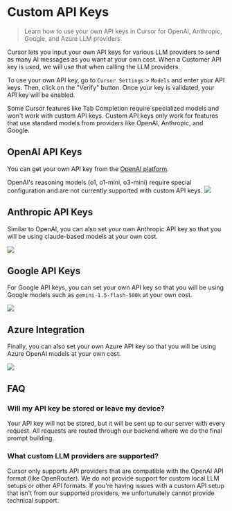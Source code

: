# Custom API Keys

> Learn how to use your own API keys in Cursor for OpenAI, Anthropic, Google, and Azure LLM providers

Cursor lets you input your own API keys for various LLM providers to send as many AI messages as you want at your own cost. When a Customer API key is used, we will use that when calling the LLM providers.

To use your own API key, go to `Cursor Settings` > `Models` and enter your API keys. Then, click on the "Verify" button. Once your key is validated, your API key will be enabled.

<Warning>
  Some Cursor features like Tab Completion
  require specialized models and won't work with custom API keys. Custom API
  keys only work for features that use standard models from providers like
  OpenAI, Anthropic, and Google.
</Warning>

## OpenAI API Keys

You can get your own API key from the [OpenAI platform](https://platform.openai.com/account/api-keys).

<Warning>
  OpenAI's reasoning models (o1, o1-mini, o3-mini) require special configuration and are not currently supported with custom API keys.
</Warning>

<Frame>
  <img src="https://mintlify.s3.us-west-1.amazonaws.com/cursor/images/misc/openai-api.png" />
</Frame>

## Anthropic API Keys

Similar to OpenAI, you can also set your own Anthropic API key so that you will be using claude-based models at your own cost.

<Frame>
  <img src="https://mintlify.s3.us-west-1.amazonaws.com/cursor/images/misc/anthropic-api.png" />
</Frame>

## Google API Keys

For Google API keys, you can set your own API key so that you will be using Google models such as `gemini-1.5-flash-500k` at your own cost.

<Frame>
  <img src="https://mintlify.s3.us-west-1.amazonaws.com/cursor/images/misc/google-api.png" />
</Frame>

## Azure Integration

Finally, you can also set your own Azure API key so that you will be using Azure OpenAI models at your own cost.

<Frame>
  <img src="https://mintlify.s3.us-west-1.amazonaws.com/cursor/images/misc/azure-api.png" />
</Frame>

## FAQ

### Will my API key be stored or leave my device?

Your API key will not be stored, but it will be sent up to our server with every request. All requests are routed through our backend where we do the final prompt building.

### What custom LLM providers are supported?

Cursor only supports API providers that are compatible with the OpenAI API format (like OpenRouter). We do not provide support for custom local LLM setups or other API formats. If you're having issues with a custom API setup that isn't from our supported providers, we unfortunately cannot provide technical support.
